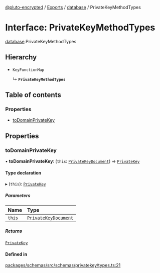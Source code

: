 [@pluto-encrypted](../README.md) / [Exports](../modules.md) / [database](../modules/database-1.md) / PrivateKeyMethodTypes

# Interface: PrivateKeyMethodTypes

[database](../modules/database-1.md).PrivateKeyMethodTypes

## Hierarchy

- `KeyFunctionMap`

  ↳ **`PrivateKeyMethodTypes`**

## Table of contents

### Properties

- [toDomainPrivateKey](database-1.PrivateKeyMethodTypes.md#todomainprivatekey)

## Properties

### toDomainPrivateKey

• **toDomainPrivateKey**: (`this`: [`PrivateKeyDocument`](../modules/database-1.md#privatekeydocument)) => [`PrivateKey`](../classes/database-1.WALLET_SDK_DOMAIN.PrivateKey.md)

#### Type declaration

▸ (`this`): [`PrivateKey`](../classes/database-1.WALLET_SDK_DOMAIN.PrivateKey.md)

##### Parameters

| Name | Type |
| :------ | :------ |
| `this` | [`PrivateKeyDocument`](../modules/database-1.md#privatekeydocument) |

##### Returns

[`PrivateKey`](../classes/database-1.WALLET_SDK_DOMAIN.PrivateKey.md)

#### Defined in

[packages/schemas/src/schemas/privatekey/types.ts:21](https://github.com/atala-community-projects/pluto-encrypted/blob/eabdd0c/packages/schemas/src/schemas/privatekey/types.ts#L21)
